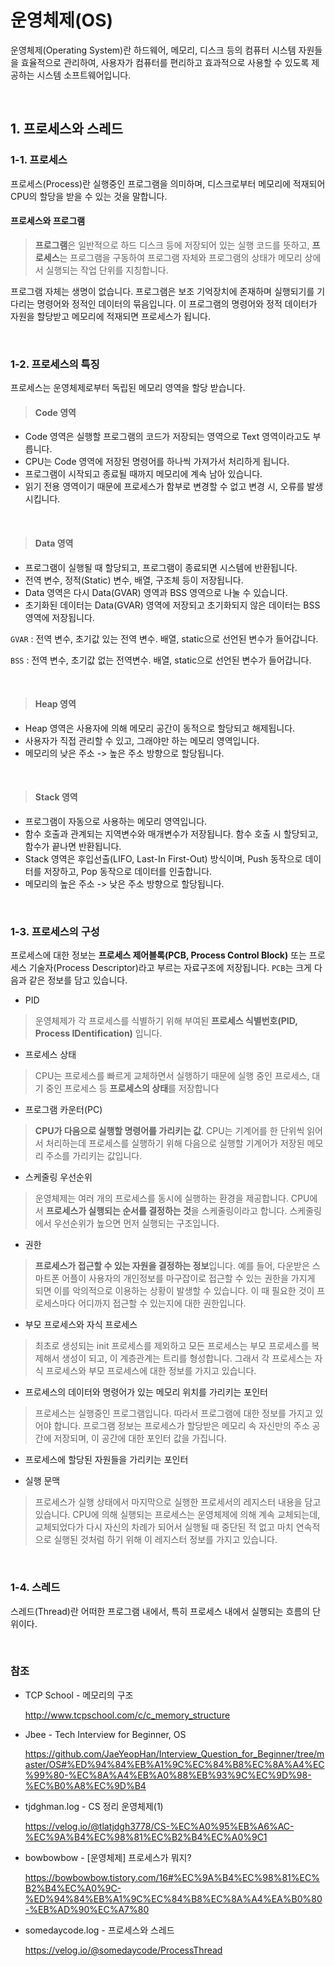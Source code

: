 # 운영체제(OS)
운영체제(Operating System)란 하드웨어, 메모리, 디스크 등의 컴퓨터 시스템 자원들을 효율적으로 관리하여, 사용자가 컴퓨터를 편리하고 효과적으로 사용할 수 있도록 제공하는 시스템 소프트웨어입니다.

<br>

## 1. 프로세스와 스레드
### 1-1. 프로세스
프로세스(Process)란 실행중인 프로그램을 의미하며, 디스크로부터 메모리에 적재되어 CPU의 할당을 받을 수 있는 것을 말합니다.

#### 프로세스와 프로그램
> **프로그램**은 일반적으로 하드 디스크 등에 저장되어 있는 실행 코드를 뜻하고, **프로세스**는 프로그램을 구동하여 프로그램 자체와 프로그램의 상태가 메모리 상에서 실행되는 작업 단위를 지칭합니다.

프로그램 자체는 생명이 없습니다. 프로그램은 보조 기억장치에 존재하며 실행되기를 기다리는 명령어와 정적인 데이터의 묶음입니다. 이 프로그램의 명령어와 정적 데이터가 자원을 할당받고 메모리에 적재되면 프로세스가 됩니다.

<br>

### 1-2. 프로세스의 특징
프로세스는 운영체제로부터 독립된 메모리 영역을 할당 받습니다.

> #### Code 영역
- Code 영역은 실행할 프로그램의 코드가 저장되는 영역으로 Text 영역이라고도 부릅니다.
- CPU는 Code 영역에 저장된 명령어를 하나씩 가져가서 처리하게 됩니다.
- 프로그램이 시작되고 종료될 때까지 메모리에 계속 남아 있습니다.
- 읽기 전용 영역이기 때문에 프로세스가 함부로 변경할 수 없고 변경 시, 오류를 발생시킵니다.
<br>

> #### Data 영역
- 프로그램이 실행될 때 할당되고, 프로그램이 종료되면 시스템에 반환됩니다.
- 전역 변수, 정적(Static) 변수, 배열, 구조체 등이 저장됩니다.
- Data 영역은 다시 Data(GVAR) 영역과 BSS 영역으로 나눌 수 있습니다.
- 초기화된 데이터는 Data(GVAR) 영역에 저장되고 초기화되지 않은 데이터는 BSS 영역에 저장됩니다.

`GVAR` : 전역 변수, 초기값 있는 전역 변수. 배열, static으로 선언된 변수가 들어갑니다.

`BSS` : 전역 변수, 초기값 없는 전역변수. 배열, static으로 선언된 변수가 들어갑니다.

<br>

> #### Heap 영역
- Heap 영역은 사용자에 의해 메모리 공간이 동적으로 할당되고 해제됩니다.
- 사용자가 직접 관리할 수 있고, 그래야만 하는 메모리 영역입니다.
- 메모리의 낮은 주소 -> 높은 주소 방향으로 할당됩니다.
<br>

> #### Stack 영역
- 프로그램이 자동으로 사용하는 메모리 영역입니다.
- 함수 호출과 관계되는 지역변수와 매개변수가 저장됩니다. 함수 호출 시 할당되고, 함수가 끝나면 반환됩니다.
- Stack 영역은 후입선출(LIFO, Last-In First-Out) 방식이며, Push 동작으로 데이터를 저장하고, Pop 동작으로 데이터를 인출합니다.
- 메모리의 높은 주소 -> 낮은 주소 방향으로 할당됩니다.

<br>

### 1-3. 프로세스의 구성
프로세스에 대한 정보는 **프로세스 제어블록(PCB, Process Control Block)** 또는 프로세스 기술자(Process Descriptor)라고 부르는 자료구조에 저장됩니다. `PCB`는 크게 다음과 같은 정보를 담고 있습니다.

- PID
> 운영체제가 각 프로세스를 식별하기 위해 부여된 **프로세스 식별번호(PID, Process IDentification)** 입니다.

- 프로세스 상태
> CPU는 프로세스를 빠르게 교체하면서 실행하기 때문에 실행 중인 프로세스, 대기 중인 프로세스 등 **프로세스의 상태**를 저장합니다

- 프로그램 카운터(PC)
> **CPU가 다음으로 실행할 명령어를 가리키는 값**. CPU는 기계어를 한 단위씩 읽어서 처리하는데 프로세스를 실행하기 위해 다음으로 실행할 기계어가 저장된 메모리 주소를 가리키는 값입니다.

- 스케줄링 우선순위
> 운영체제는 여러 개의 프로세스를 동시에 실행하는 환경을 제공합니다. CPU에서 **프로세스가 실행되는 순서를 결정하는 것**을 스케줄링이라고 합니다. 스케줄링에서 우선순위가 높으면 먼저 실행되는 구조입니다.

- 권한
> **프로세스가 접근할 수 있는 자원을 결정하는 정보**입니다. 예를 들어, 다운받은 스마트폰 어플이 사용자의 개인정보를 마구잡이로 접근할 수 있는 권한을 가지게 되면 이를 악의적으로 이용하는 상황이 발생할 수 있습니다. 이 때 필요한 것이 프로세스마다 어디까지 접근할 수 있는지에 대한 권한입니다.

- 부모 프로세스와 자식 프로세스
> 최초로 생성되는 init 프로세스를 제외하고 모든 프로세스는 부모 프로세스를 복제해서 생성이 되고, 이 계층관계는 트리를 형성합니다. 그래서 각 프로세스는 자식 프로세스와 부모 프로세스에 대한 정보를 가지고 있습니다.

- 프로세스의 데이터와 명령어가 있는 메모리 위치를 가리키는 포인터
> 프로세스는 실행중인 프로그램입니다. 따라서 프로그램에 대한 정보를 가지고 있어야 합니다. 프로그램 정보는 프로세스가 할당받은 메모리 속 자신만의 주소 공간에 저장되며, 이 공간에 대한 포인터 값을 가집니다.

- 프로세스에 할당된 자원들을 가리키는 포인터

- 실행 문맥
> 프로세스가 실행 상태에서 마지막으로 실행한 프로세서의 레지스터 내용을 담고 있습니다. CPU에 의해 실행되는 프로세스는 운영체제에 의해 계속 교체되는데, 교체되었다가 다시 자신의 차례가 되어서 실행될 때 중단된 적 없고 마치 연속적으로 실행된 것처럼 하기 위해 이 레지스터 정보를 가지고 있습니다.

<br>

### 1-4. 스레드
스레드(Thread)란 어떠한 프로그램 내에서, 특히 프로세스 내에서 실행되는 흐름의 단위이다.

<br>

### 참조
- TCP School - 메모리의 구조

  http://www.tcpschool.com/c/c_memory_structure

- Jbee - Tech Interview for Beginner, OS

  https://github.com/JaeYeopHan/Interview_Question_for_Beginner/tree/master/OS#%ED%94%84%EB%A1%9C%EC%84%B8%EC%8A%A4%EC%99%80-%EC%8A%A4%EB%A0%88%EB%93%9C%EC%9D%98-%EC%B0%A8%EC%9D%B4

- tjdghman.log - CS 정리 운영체제(1)

  https://velog.io/@tlatjdgh3778/CS-%EC%A0%95%EB%A6%AC-%EC%9A%B4%EC%98%81%EC%B2%B4%EC%A0%9C1

- bowbowbow - [운영체제] 프로세스가 뭐지?

  https://bowbowbow.tistory.com/16#%EC%9A%B4%EC%98%81%EC%B2%B4%EC%A0%9C-%ED%94%84%EB%A1%9C%EC%84%B8%EC%8A%A4%EA%B0%80-%EB%AD%90%EC%A7%80

- somedaycode.log - 프로세스와 스레드

  https://velog.io/@somedaycode/ProcessThread
